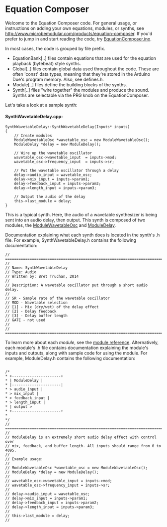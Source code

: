 Equation Composer
=================

Welcome to the Equation Composer code.  For general usage, or instructions on adding your own equations, modules, or synths, see http://www.microbemodular.com/products/equation-composer.  If you'd prefer to jump in and start reading the code, try <a href="https://github.com/clone45/EquationComposer/blob/master/EquationComposer.ino">EquationComposer.ino</a>.

In most cases, the code is grouped by file prefix.

- EquationBank[..] files contain equations that are used for the equation playback (bytebeat) style synths.
- Global[..] files contain global data used throughout the code.  These are often 'const' data types, meaning that they're stored in the Arduino Due's program memory.  Also, see defines.h.
- Module[..] files define the building blocks of the synths.
- Synth[..] files "wire together" the modules and produce the sound.  Synths are selectable via the PRG knob on the EquationComposer.
 
Let's take a look at a sample synth:

#### SynthWavetableDelay.cpp:

```
SynthWavetableDelay::SynthWavetableDelay(Inputs* inputs)
{
	// Create modules
	ModuleWavetableOsc *wavetable_osc = new ModuleWavetableOsc();
	ModuleDelay *delay = new ModuleDelay();

	// Wire up the wavetable oscillator
	wavetable_osc->wavetable_input  = inputs->mod;
	wavetable_osc->frequency_input  = inputs->sr;

	// Put the wavetable oscillator through a delay
	delay->audio_input = wavetable_osc;
	delay->mix_input = inputs->param1;
	delay->feedback_input = inputs->param2;
	delay->length_input = inputs->param3;

	// Output the audio of the delay
	this->last_module = delay;
}
```

This is a typical synth.  Here, the audio of a wavetable synthesizer is being sent into an audio delay, then output.  This synth is composed of two modules, the <a href="https://github.com/clone45/EquationComposer/blob/master/ModuleWavetableOsc.h">ModuleWavetableOsc</a> and <a href="https://github.com/clone45/EquationComposer/blob/master/ModuleDelay.h">ModuleDelay</a>.  

Documentation explaining what each synth does is located in the synth's .h file.  For example, SynthWavetableDelay.h contains the following documentation:

```
// =============================================================================
//
// Name: SynthWavetableDelay
// Type: Audio
// Written by: Bret Truchan, 2014
//
// Description: A wavetable oscillator put through a short audio delay.
//
// SR - Sample rate of the wavetable oscillator
// MOD - Wavetable selection
// [1] - Mix (dry/wet) of the delay effect
// [2] - Delay feedback
// [3] - Delay buffer length
// GATE - not used
//
// =============================================================================
````


To learn more about each *module*, see the <a href="http://www.microbemodular.com/products/equation-composer/programming/module-reference">module reference</a>. Alternatively, each module's .h file contains documentation explaining the module's inputs and outputs, along with sample code for using the module. For example, ModuleDelay.h contains the following documentation:

```

/*
* +----------------------+
* | ModuleDelay |
* |----------------------|
* > audio_input |
* > mix_input |
* > feedback_input |
* > length_input |
* | output >
* +----------------------+
*
*/
// =============================================================================
//
// ModuleDelay is an extremely short audio delay effect with control over
// mix, feedback, and buffer length. All inputs should range from 0 to 4095.
//
// Example usage:
//
// ModuleWavetableOsc *wavetable_osc = new ModuleWavetableOsc();
// ModuleDelay *delay = new ModuleDelay();
//
// wavetable_osc->wavetable_input = inputs->mod;
// wavetable_osc->frequency_input = inputs->sr;
//
// delay->audio_input = wavetable_osc;
// delay->mix_input = inputs->param1;
// delay->feedback_input = inputs->param2;
// delay->length_input = inputs->param3;
//
// this->last_module = delay;
//
```


